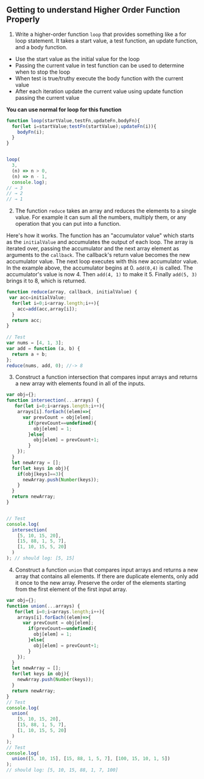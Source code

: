 ## Getting to understand Higher Order Function Properly

1. Write a higher-order function `loop` that provides something like a for loop statement. It takes a start value, a test function, an update function, and a body function.

- Use the start value as the initial value for the loop
- Passing the current value in test function can be used to determine when to stop the loop
- When test is true/truthy execute the body function with the current value
- After each iteration update the current value using update function passing the current value

**You can use normal for loop for this function**

```js
function loop(startValue,testFn,updateFn,bodyFn){
  for(let i=startValue;testFn(startValue);updateFn(i)){
    bodyFn(i);
  }
}


loop(
  3,
  (n) => n > 0,
  (n) => n - 1,
  console.log);
// → 3
// → 2
// → 1
```

2. The function `reduce` takes an array and reduces the elements to a single value. For example it can sum all the numbers, multiply them, or any operation that you can put into a function.

Here's how it works. The function has an "accumulator value" which starts as the `initialValue` and accumulates the output of each loop. The array is iterated over, passing the accumulator and the next array element as arguments to the `callback`. The callback's return value becomes the new accumulator value. The next loop executes with this new accumulator value. In the example above, the accumulator begins at 0. `add(0,4)` is called. The accumulator's value is now 4. Then `add(4, 1)` to make it 5. Finally `add(5, 3)` brings it to 8, which is returned.

```js
function reduce(array, callback, initialValue) {
 var acc=initialValue;
  for(let i=0;i<array.length;i++){
    acc=add(acc,array[i]);
  }
  return acc;
}
 
// Test
var nums = [4, 1, 3];
var add = function (a, b) {
  return a + b;
};
reduce(nums, add, 0); //-> 8
```

3. Construct a function intersection that compares input arrays and returns a new array with elements found in all of the inputs.

```js
var obj={};
function intersection(...arrays) {
   for(let i=0;i<arrays.length;i++){
    arrays[i].forEach((elem)=>{
      var prevCount = obj[elem];
        if(prevCount==undefined){
          obj[elem] = 1;
        }else{
          obj[elem] = prevCount+1;
        }
    });
  }
  let newArray = [];
  for(let keys in obj){
    if(obj[keys]==3){
      newArray.push(Number(keys));
    }
  }
  return newArray;
}


// Test
console.log(
  intersection(
    [5, 10, 15, 20],
    [15, 88, 1, 5, 7],
    [1, 10, 15, 5, 20]
  )
); // should log: [5, 15]
```

4. Construct a function `union` that compares input arrays and returns a new array that contains all elements. If there are duplicate elements, only add it once to the new array. Preserve the order of the elements starting from the first element of the first input array.

```js
var obj={};
function union(...arrays) {
   for(let i=0;i<arrays.length;i++){
    arrays[i].forEach((elem)=>{
      var prevCount = obj[elem];
        if(prevCount==undefined){
          obj[elem] = 1;
        }else{
          obj[elem] = prevCount+1;
        }
    });
  }
  let newArray = [];
  for(let keys in obj){
    newArray.push(Number(keys));
  }
  return newArray;
}
// Test
console.log(
  union(
    [5, 10, 15, 20],
    [15, 88, 1, 5, 7],
    [1, 10, 15, 5, 20]
  )
);
// Test
console.log(
  union([5, 10, 15], [15, 88, 1, 5, 7], [100, 15, 10, 1, 5])
);
// should log: [5, 10, 15, 88, 1, 7, 100]
```
